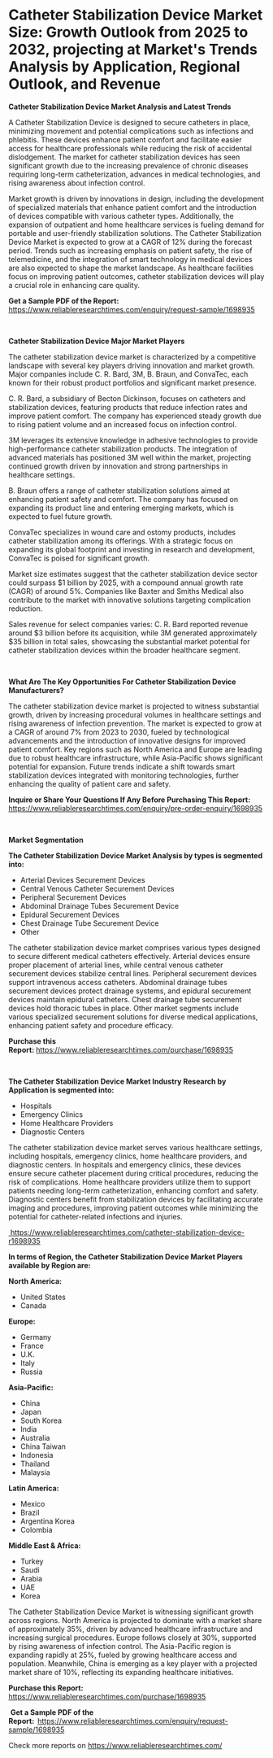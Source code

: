 <p><h1>Catheter Stabilization Device Market Size: Growth Outlook from 2025 to 2032, projecting at Market's Trends Analysis by Application, Regional Outlook, and Revenue</h1></p><p><strong>Catheter Stabilization Device Market Analysis and Latest Trends</strong></p>
<p><p>A Catheter Stabilization Device is designed to secure catheters in place, minimizing movement and potential complications such as infections and phlebitis. These devices enhance patient comfort and facilitate easier access for healthcare professionals while reducing the risk of accidental dislodgement. The market for catheter stabilization devices has seen significant growth due to the increasing prevalence of chronic diseases requiring long-term catheterization, advances in medical technologies, and rising awareness about infection control.</p><p>Market growth is driven by innovations in design, including the development of specialized materials that enhance patient comfort and the introduction of devices compatible with various catheter types. Additionally, the expansion of outpatient and home healthcare services is fueling demand for portable and user-friendly stabilization solutions. The Catheter Stabilization Device Market is expected to grow at a CAGR of 12% during the forecast period. Trends such as increasing emphasis on patient safety, the rise of telemedicine, and the integration of smart technology in medical devices are also expected to shape the market landscape. As healthcare facilities focus on improving patient outcomes, catheter stabilization devices will play a crucial role in enhancing care quality.</p></p>
<p><strong>Get a Sample PDF of the Report:&nbsp;</strong> <a href="https://www.reliableresearchtimes.com/enquiry/request-sample/1698935?utm_campaign=2953&utm_medium=2&utm_source=Github&utm_content=ia&utm_term=27032025&utm_id=catheter-stabilization-device">https://www.reliableresearchtimes.com/enquiry/request-sample/1698935</a></p>
<p>&nbsp;</p>
<p><strong>Catheter Stabilization Device Major Market Players</strong></p>
<p><p>The catheter stabilization device market is characterized by a competitive landscape with several key players driving innovation and market growth. Major companies include C. R. Bard, 3M, B. Braun, and ConvaTec, each known for their robust product portfolios and significant market presence.</p><p>C. R. Bard, a subsidiary of Becton Dickinson, focuses on catheters and stabilization devices, featuring products that reduce infection rates and improve patient comfort. The company has experienced steady growth due to rising patient volume and an increased focus on infection control. </p><p>3M leverages its extensive knowledge in adhesive technologies to provide high-performance catheter stabilization products. The integration of advanced materials has positioned 3M well within the market, projecting continued growth driven by innovation and strong partnerships in healthcare settings.</p><p>B. Braun offers a range of catheter stabilization solutions aimed at enhancing patient safety and comfort. The company has focused on expanding its product line and entering emerging markets, which is expected to fuel future growth.</p><p>ConvaTec specializes in wound care and ostomy products, includes catheter stabilization among its offerings. With a strategic focus on expanding its global footprint and investing in research and development, ConvaTec is poised for significant growth.</p><p>Market size estimates suggest that the catheter stabilization device sector could surpass $1 billion by 2025, with a compound annual growth rate (CAGR) of around 5%. Companies like Baxter and Smiths Medical also contribute to the market with innovative solutions targeting complication reduction.</p><p>Sales revenue for select companies varies: C. R. Bard reported revenue around $3 billion before its acquisition, while 3M generated approximately $35 billion in total sales, showcasing the substantial market potential for catheter stabilization devices within the broader healthcare segment.</p></p>
<p>&nbsp;</p>
<p><strong>What Are The Key Opportunities For Catheter Stabilization Device Manufacturers?</strong></p>
<p><p>The catheter stabilization device market is projected to witness substantial growth, driven by increasing procedural volumes in healthcare settings and rising awareness of infection prevention. The market is expected to grow at a CAGR of around 7% from 2023 to 2030, fueled by technological advancements and the introduction of innovative designs for improved patient comfort. Key regions such as North America and Europe are leading due to robust healthcare infrastructure, while Asia-Pacific shows significant potential for expansion. Future trends indicate a shift towards smart stabilization devices integrated with monitoring technologies, further enhancing the quality of patient care and safety.</p></p>
<p><strong>Inquire or Share Your Questions If Any Before Purchasing This Report:</strong> <a href="https://www.reliableresearchtimes.com/enquiry/pre-order-enquiry/1698935?utm_campaign=2953&utm_medium=2&utm_source=Github&utm_content=ia&utm_term=27032025&utm_id=catheter-stabilization-device">https://www.reliableresearchtimes.com/enquiry/pre-order-enquiry/1698935</a></p>
<p>&nbsp;</p>
<p><strong>Market Segmentation</strong></p>
<p><strong>The Catheter Stabilization Device Market Analysis by types is segmented into:</strong></p>
<p><ul><li>Arterial Devices Securement Devices</li><li>Central Venous Catheter Securement Devices</li><li>Peripheral Securement Devices</li><li>Abdominal Drainage Tubes Securement Device</li><li>Epidural Securement Devices</li><li>Chest Drainage Tube Securement Device</li><li>Other</li></ul></p>
<p><p>The catheter stabilization device market comprises various types designed to secure different medical catheters effectively. Arterial devices ensure proper placement of arterial lines, while central venous catheter securement devices stabilize central lines. Peripheral securement devices support intravenous access catheters. Abdominal drainage tubes securement devices protect drainage systems, and epidural securement devices maintain epidural catheters. Chest drainage tube securement devices hold thoracic tubes in place. Other market segments include various specialized securement solutions for diverse medical applications, enhancing patient safety and procedure efficacy.</p></p>
<p><strong>Purchase this Report:&nbsp;</strong><a href="https://www.reliableresearchtimes.com/purchase/1698935?utm_campaign=2953&utm_medium=2&utm_source=Github&utm_content=ia&utm_term=27032025&utm_id=catheter-stabilization-device">https://www.reliableresearchtimes.com/purchase/1698935</a></p>
<p>&nbsp;</p>
<p><strong>The Catheter Stabilization Device Market Industry Research by Application is segmented into:</strong></p>
<p><ul><li>Hospitals</li><li>Emergency Clinics</li><li>Home Healthcare Providers</li><li>Diagnostic Centers</li></ul></p>
<p><p>The catheter stabilization device market serves various healthcare settings, including hospitals, emergency clinics, home healthcare providers, and diagnostic centers. In hospitals and emergency clinics, these devices ensure secure catheter placement during critical procedures, reducing the risk of complications. Home healthcare providers utilize them to support patients needing long-term catheterization, enhancing comfort and safety. Diagnostic centers benefit from stabilization devices by facilitating accurate imaging and procedures, improving patient outcomes while minimizing the potential for catheter-related infections and injuries.</p></p>
<p><a href="https://www.reliableresearchtimes.com/catheter-stabilization-device-r1698935?utm_campaign=2953&utm_medium=2&utm_source=Github&utm_content=ia&utm_term=27032025&utm_id=catheter-stabilization-device">&nbsp;https://www.reliableresearchtimes.com/catheter-stabilization-device-r1698935</a></p>
<p><strong>In terms of Region, the Catheter Stabilization Device Market Players available by Region are:</strong></p>
<p>
    <p> <strong> North America: </strong>
        <ul>
            <li>United States</li>
            <li>Canada</li>
        </ul>
        </p> 
    <p> <strong> Europe: </strong>
        <ul>
            <li>Germany</li>
            <li>France</li>
            <li>U.K.</li>
            <li>Italy</li>
            <li>Russia</li>
        </ul>
        </p> 
    <p> <strong> Asia-Pacific: </strong>
        <ul>
            <li>China</li>
            <li>Japan</li>
            <li>South Korea</li>
            <li>India</li>
            <li>Australia</li>
            <li>China Taiwan</li>
            <li>Indonesia</li>
            <li>Thailand</li>
            <li>Malaysia</li>
        </ul>
        </p> 
    <p> <strong> Latin America: </strong>
        <ul>
            <li>Mexico</li>
            <li>Brazil</li>
            <li>Argentina Korea</li>
            <li>Colombia</li>
        </ul>
        </p> 
    <p> <strong> Middle East & Africa: </strong>
        <ul>
            <li>Turkey</li>
            <li>Saudi</li>
            <li>Arabia</li>
            <li>UAE</li>
            <li>Korea</li>
        </ul>
    </p>
    </p>
<p><p>The Catheter Stabilization Device Market is witnessing significant growth across regions. North America is projected to dominate with a market share of approximately 35%, driven by advanced healthcare infrastructure and increasing surgical procedures. Europe follows closely at 30%, supported by rising awareness of infection control. The Asia-Pacific region is expanding rapidly at 25%, fueled by growing healthcare access and population. Meanwhile, China is emerging as a key player with a projected market share of 10%, reflecting its expanding healthcare initiatives.</p></p>
<p><strong>Purchase this Report: </strong><a href="https://www.reliableresearchtimes.com/purchase/1698935?utm_campaign=2953&utm_medium=2&utm_source=Github&utm_content=ia&utm_term=27032025&utm_id=catheter-stabilization-device">https://www.reliableresearchtimes.com/purchase/1698935</a></p>
<p>&nbsp;<strong>Get a Sample PDF of the Report:&nbsp;&nbsp;</strong><a href="https://www.reliableresearchtimes.com/enquiry/request-sample/1698935?utm_campaign=2953&utm_medium=2&utm_source=Github&utm_content=ia&utm_term=27032025&utm_id=catheter-stabilization-device">https://www.reliableresearchtimes.com/enquiry/request-sample/1698935</a></p>
<p><strong></strong></p>
<p>Check more reports on <a href="https://www.reliableresearchtimes.com/?utm_campaign=2953&utm_medium=2&utm_source=Github&utm_content=ia&utm_term=27032025&utm_id=catheter-stabilization-device">https://www.reliableresearchtimes.com/</a></p>